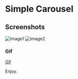# Simple Carousel 

## Screenshots

![image1](https://i.postimg.cc/tCN1pxxb/Screenshot-2022-04-30-17-16-12-541-com-example-carousel-test-1.jpg)
![image2](https://i.postimg.cc/F150858x/Screenshot-2022-04-30-17-16-19-036-com-example-carousel-test-1.jpg)

### Gif
[Gif](https://github.com/ZurraJanai/clean_carousel/blob/master/assets/Screenrecorder--1651349621881.gif)

Enjoy.
